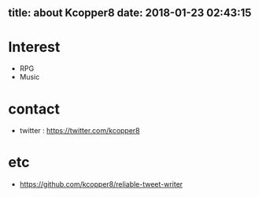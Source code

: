 title: about Kcopper8
date: 2018-01-23 02:43:15
---

# Interest
- RPG
- Music

# contact
- twitter : https://twitter.com/kcopper8

# etc
- https://github.com/kcopper8/reliable-tweet-writer